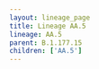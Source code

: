 ```yaml
---
layout: lineage_page
title: Lineage AA.5
lineage: AA.5
parent: B.1.177.15
children: ['AA.5']
---
```

